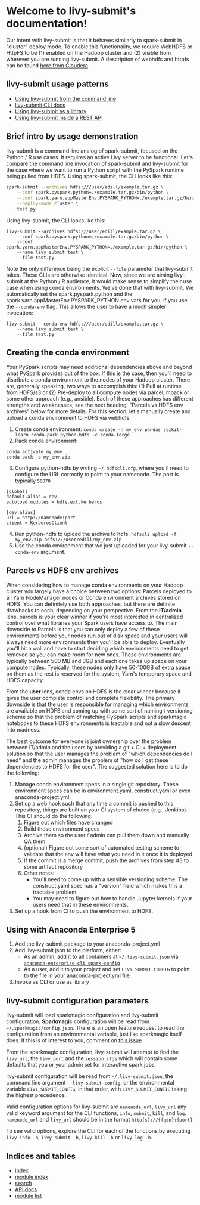# Welcome to livy-submit's documentation!

Our intent with livy-submit is that it behaves similarly to spark-submit in "cluster" deploy mode. 
To enable this functionality, we require WebHDFS or HttpFS to be (1) enabled on the Hadoop cluster and (2) visible from wherever you are running livy-submit. 
A description of webhdfs and httpfs can be found [here from Cloudera](https://community.cloudera.com/t5/Community-Articles/Comparison-of-HttpFs-and-WebHDFS/ta-p/245562).


## livy-submit usage patterns

* [Using livy-submit from the command line](examples/as_cli)
* [livy-submit CLI docs](examples/cli_docs)
* [Using livy-submit as a library](examples/as_library)
* [Using livy-submit inside a REST API](examples/as_rest_api)

## Brief intro by usage demonstration

livy-submit is a command line analog of spark-submit, focused on the Python / R use cases.
It requires an active Livy server to be functional.
Let's compare the command line invocation of spark-submit and livy-submit for the case where we want to run a Python script with the PySpark runtime being pulled from HDFS.
Using spark-submit, the CLI looks like this:

```bash
spark-submit --archives hdfs:///user/edill/example.tar.gz \
    --conf spark.pyspark.python=./example.tar.gz/bin/python \
    --conf spark.yarn.appMasterEnv.PYSPARK_PYTHON=./example.tar.gz/bin/python \
    --deploy-mode cluster \
    test.py
```

Using livy-submit, the CLI looks like this:
```
livy-submit --archives hdfs:///user/edill/example.tar.gz \
    --conf spark.pyspark.python=./example.tar.gz/bin/python \
    --conf spark.yarn.appMasterEnv.PYSPARK_PYTHON=./example.tar.gz/bin/python \
    --name livy submit test \
    --file test.py
```

Note the only difference being the explicit `--file` parameter that livy-submit takes.
These CLIs are otherwise identical.
Now, since we are aiming livy-submit at the Python / R audience, it would make sense to simplify their use case when using conda environments.
We've done that with livy-submit.
We automatically set the spark.pyspark.python and the spark.yarn.appMasterEnv.PYSPARK_PYTHON env vars for you, if you use the `--conda-env` flag. 
This allows the user to have a much simpler invocation:

```
livy-submit --conda-env hdfs:///user/edill/example.tar.gz \
    --name livy submit test \
    --file test.py
```

## Creating the conda environment

Your PySpark scripts may need additional dependencies above and beyond what PySpark provides out of the box.
If this is the case, then you'll need to distribute a conda environment to the nodes of your Hadoop cluster.
There are, generally speaking, two ways to accomplish this: (1) Pull at runtime from HDFS/s3 or (2) Pre-deploy to all compute nodes via parcel, mpack or some other approach (e.g., ansible).
Each of these approaches has different strengths and weaknesses, see the next heading, "Parcels vs HDFS env archives" below for more details.
For this section, let's manually create and upload a conda environment to HDFS via webhdfs.

1. Create conda environment: `conda create -n my_env pandas scikit-learn conda-pack python-hdfs -c conda-forge`
2. Pack conda environment:
```
conda activate my_env
conda pack -o my_env.zip
```
3. Configure python-hdfs by writing `~/.hdfscli.cfg`, where you'll need to configure the URL correctly to point to your namenode. The port is typically `50070`
```
[global]
default.alias = dev
autoload.modules = hdfs.ext.kerberos

[dev.alias]
url = http://namenode:port
client = KerberosClient
```
4. Run python-hdfs to upload the archive to hdfs: `hdfscli upload -f my_env.zip hdfs:///user/edill/my_env.zip`
5. Use the conda environment that we just uploaded for your livy-submit `--conda-env` argument.

## Parcels vs HDFS env archives

When considering how to manage conda environments on your Hadoop cluster you largely have a choice between two options: Parcels deployed to all Yarn NodeManager nodes or Conda environment archives stored on HDFS.
You can definitely use both approaches, but there are definite drawbacks to each, depending on your perspective.
From the **IT/admin** lens, parcels is your clear winner if you're most interested in centralized control over what libraries your Spark users have access to. 
The main downside to Parcels is that you can only deploy a few of these environments before your nodes run out of disk space and your users will always need more environments then you'll be able to deploy.
Eventually you'll hit a wall and have to start deciding which environments need to get removed so you can make room for new ones.
These environments are typically between 500 MB and 3GB and each one takes up space on your compute nodes. 
Typically, these nodes only have 50-100GB of extra space on them as the rest is reserved for the system, Yarn's temporary space and HDFS capacity.

From the **user** lens, conda envs on HDFS is the clear winner because it gives the user complete control and complete flexibility. 
The primary downside is that the user is responsible for managing which environments are available on HDFS and coming up with some sort of naming / versioning scheme so that the problem of matching PySpark scripts and sparkmagic notebooks to these HDFS environments is tractable and not a slow descent into madness.

The best outcome for everyone is joint ownership over the problem between IT/admin and the users by providing a git + CI + deployment solution so that the user manages the problem of "which dependencies do I need" and the admin manages the problem of "how do I get these dependencies to HDFS for the user".
The suggested solution here is to do the following:
1. Manage conda environment specs in a single git repository. 
These environment specs can be in environment.yaml, construct.yaml or even anaconda-project.yml
2. Set up a web hook such that any time a commit is pushed to this repository, things are built on your CI system of choice (e.g., Jenkins). This CI should do the following:
    1. Figure out which files have changed
    2. Build those environment specs
    3. Archive them so the user / admin can pull them down and manually QA them
    4. (optional) Figure out some sort of automated testing scheme to validate that the env will have what you need in it once it is deployed
    5. If the commit is a merge commit, push the archives from step #3 to some artifact repository
    6. Other notes:
        * You'll need to come up with a sensible versioning scheme. 
        The construct.yaml spec has a "version" field which makes this a tractable problem.
        * You may need to figure out how to handle Jupyter kernels if your users need that in these environments.
3. Set up a hook from CI to push the environment to HDFS.


## Using with Anaconda Enterprise 5

1. Add the livy-submit package to your anaconda-project.yml
2. Add livy-submit.json to the platform, either:
    * As an admin, add it to all containers at `~/.livy-submit.json` via [`anaconda-enterprise-cli spark-config`](https://enterprise-docs.anaconda.com/en/latest/admin/advanced/config-livy-server.html#configuring-project-access)
    * As a user, add it to your project and set `LIVY_SUBMIT_CONFIG` to point to the file in your anaconda-project.yml file
3. Invoke as CLI or use as library


## livy-submit configuration parameters

livy-submit will load sparkmagic configuration and livy-submit configuration.
**Sparkmagic** configuration will be read from `~/.sparkmagic/config.json`.
There is an open feature request to read the configuration from an environmental variable, just like sparkmagic itself does.
If this is of interest to you, comment on [this issue](https://github.com/Anaconda-Platform/livy-submit/issues/12)

From the sparkmagic configuration, livy-submit will attempt to find the `livy_url`, the `livy_port` and the `session_cfgs` which will contain some defaults that you or your admin set for interactive spark jobs.

livy-submit configuration will be read from `~/.livy-submit.json`, the command line argument `--livy-submit-config`, or the environmental variable `LIVY_SUBMIT_CONFIG`, in that order, with `LIVY_SUBMIT_CONFIG` taking the highest precedence.

Valid configuration options for livy-submit are `namenode_url`, `livy_url` any valid keyword argument for the CLI functions, `info`, `submit`, `kill`, and `log`.
`namenode_url` and `livy_url` should be in the format `http[s]://{fqdn}:{port}`

To see valid options, explore the CLI for each of the functions by executing `livy info -h`, `livy submit -h`, `livy kill -h` or `livy log -h`.

## Indices and tables
* [index](genindex)
* [module index](modindex)
* [search](search)
* [API docs](livy_submit)
* [module list](modules)
